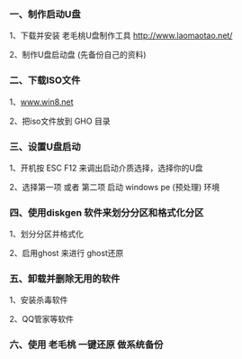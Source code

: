 ### 一、制作启动U盘

1、下载并安装 老毛桃U盘制作工具 http://www.laomaotao.net/

2、制作U盘启动盘 (先备份自己的资料)

### 二、下载ISO文件

1、www.win8.net

2、把iso文件放到 GHO 目录

### 三、设置U盘启动

1、开机按 ESC  F12 来调出启动介质选择，选择你的U盘

2、选择第一项 或者 第二项 启动 windows pe (预处理) 环境

### 四、使用diskgen 软件来划分分区和格式化分区

1、划分分区并格式化

2、启用ghost 来进行 ghost还原

### 五、卸载并删除无用的软件

1、安装杀毒软件

2、QQ管家等软件

### 六、使用 老毛桃 一键还原 做系统备份
